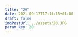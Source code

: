 ```yaml
---
title: "20"
date: 2021-09-17T17:19:15+01:00
draft: false
imgPostUrl: ../assets/20.JPG
param_key: 20
---
```

